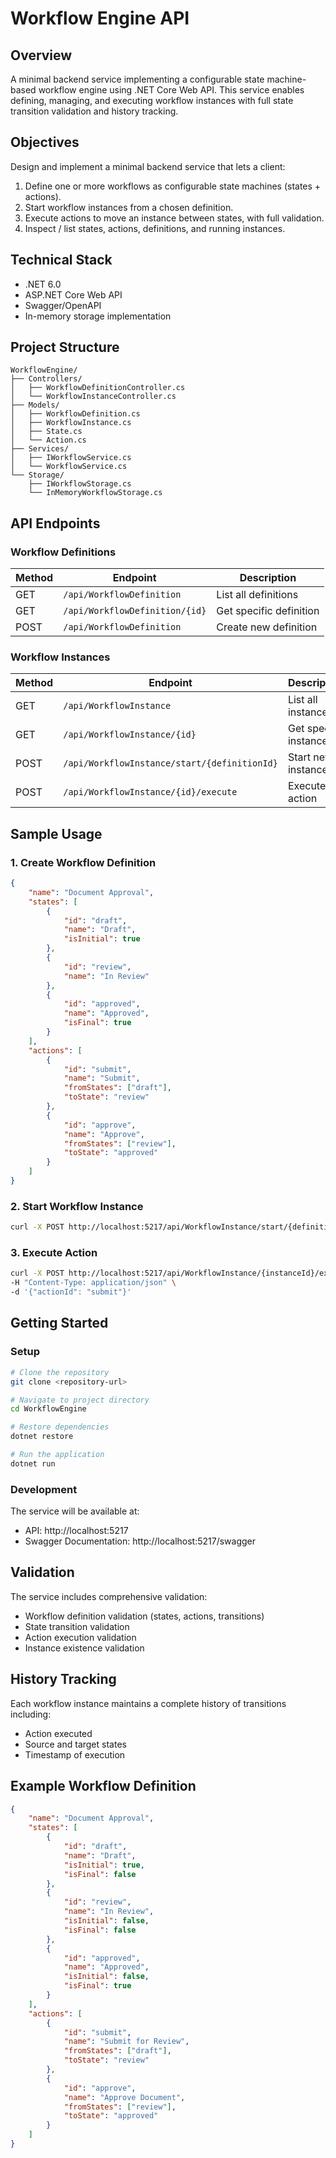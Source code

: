 # Workflow Engine API

## Overview
A minimal backend service implementing a configurable state machine-based workflow engine using .NET Core Web API. This service enables defining, managing, and executing workflow instances with full state transition validation and history tracking.

## Objectives
Design and implement a minimal backend service that lets a client:
1. Define one or more workflows as configurable state machines (states + actions).
2. Start workflow instances from a chosen definition.
3. Execute actions to move an instance between states, with full validation.
4. Inspect / list states, actions, definitions, and running instances.

## Technical Stack
- .NET 6.0
- ASP.NET Core Web API
- Swagger/OpenAPI
- In-memory storage implementation

## Project Structure
```
WorkflowEngine/
├── Controllers/
│   ├── WorkflowDefinitionController.cs
│   └── WorkflowInstanceController.cs
├── Models/
│   ├── WorkflowDefinition.cs
│   ├── WorkflowInstance.cs
│   ├── State.cs
│   └── Action.cs
├── Services/
│   ├── IWorkflowService.cs
│   └── WorkflowService.cs
└── Storage/
    ├── IWorkflowStorage.cs
    └── InMemoryWorkflowStorage.cs
```

## API Endpoints

### Workflow Definitions
| Method | Endpoint | Description |
|--------|----------|-------------|
| GET | `/api/WorkflowDefinition` | List all definitions |
| GET | `/api/WorkflowDefinition/{id}` | Get specific definition |
| POST | `/api/WorkflowDefinition` | Create new definition |

### Workflow Instances
| Method | Endpoint | Description |
|--------|----------|-------------|
| GET | `/api/WorkflowInstance` | List all instances |
| GET | `/api/WorkflowInstance/{id}` | Get specific instance |
| POST | `/api/WorkflowInstance/start/{definitionId}` | Start new instance |
| POST | `/api/WorkflowInstance/{id}/execute` | Execute action |

## Sample Usage

### 1. Create Workflow Definition
```json
{
    "name": "Document Approval",
    "states": [
        {
            "id": "draft",
            "name": "Draft",
            "isInitial": true
        },
        {
            "id": "review",
            "name": "In Review"
        },
        {
            "id": "approved",
            "name": "Approved",
            "isFinal": true
        }
    ],
    "actions": [
        {
            "id": "submit",
            "name": "Submit",
            "fromStates": ["draft"],
            "toState": "review"
        },
        {
            "id": "approve",
            "name": "Approve",
            "fromStates": ["review"],
            "toState": "approved"
        }
    ]
}
```

### 2. Start Workflow Instance
```bash
curl -X POST http://localhost:5217/api/WorkflowInstance/start/{definitionId}
```

### 3. Execute Action
```bash
curl -X POST http://localhost:5217/api/WorkflowInstance/{instanceId}/execute \
-H "Content-Type: application/json" \
-d '{"actionId": "submit"}'
```

## Getting Started


### Setup
```bash
# Clone the repository
git clone <repository-url>

# Navigate to project directory
cd WorkflowEngine

# Restore dependencies
dotnet restore

# Run the application
dotnet run
```

### Development
The service will be available at:
- API: http://localhost:5217
- Swagger Documentation: http://localhost:5217/swagger

## Validation
The service includes comprehensive validation:
- Workflow definition validation (states, actions, transitions)
- State transition validation
- Action execution validation
- Instance existence validation

## History Tracking
Each workflow instance maintains a complete history of transitions including:
- Action executed
- Source and target states
- Timestamp of execution

## Example Workflow Definition
```json
{
    "name": "Document Approval",
    "states": [
        {
            "id": "draft",
            "name": "Draft",
            "isInitial": true,
            "isFinal": false
        },
        {
            "id": "review",
            "name": "In Review",
            "isInitial": false,
            "isFinal": false
        },
        {
            "id": "approved",
            "name": "Approved",
            "isInitial": false,
            "isFinal": true
        }
    ],
    "actions": [
        {
            "id": "submit",
            "name": "Submit for Review",
            "fromStates": ["draft"],
            "toState": "review"
        },
        {
            "id": "approve",
            "name": "Approve Document",
            "fromStates": ["review"],
            "toState": "approved"
        }
    ]
}
```
